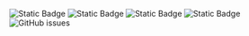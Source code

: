 ![Static Badge](https://img.shields.io/badge/blacklists-60-000000) ![Static Badge](https://img.shields.io/badge/blacklisted-3024509-cc0000) ![Static Badge](https://img.shields.io/badge/whitelisted-2244-00CC00) ![Static Badge](https://img.shields.io/badge/streaming_blacklist-28107-000000) ![GitHub issues](https://img.shields.io/github/issues/fabriziosalmi/blacklists)
